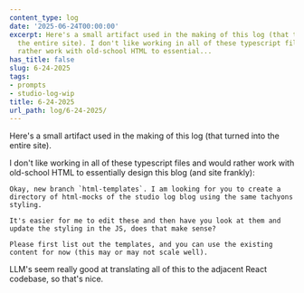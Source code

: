 ```yaml
---
content_type: log
date: '2025-06-24T00:00:00'
excerpt: Here's a small artifact used in the making of this log (that turned into
  the entire site). I don't like working in all of these typescript files and would
  rather work with old-school HTML to essential...
has_title: false
slug: 6-24-2025
tags:
- prompts
- studio-log-wip
title: 6-24-2025
url_path: log/6-24-2025/
---
```



Here's a small artifact used in the making of this log (that turned into the entire site).

I don't like working in all of these typescript files and would rather work with old-school HTML to essentially design this blog (and site frankly):

```
Okay, new branch `html-templates`. I am looking for you to create a directory of html-mocks of the studio log blog using the same tachyons styling.

It's easier for me to edit these and then have you look at them and update the styling in the JS, does that make sense?

Please first list out the templates, and you can use the existing content for now (this may or may not scale well).
```

LLM's seem really good at translating all of this to the adjacent React codebase, so that's nice.
